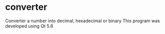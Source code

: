 # converter
Converter a number into decimal, hexadecimal or binary
This program was developed using Qt 5.6
